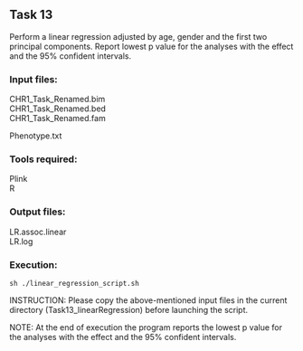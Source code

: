 ## Task 13  

Perform a linear regression adjusted by age, gender and the first two principal components. Report lowest p value for the analyses with the effect and the 95% confident intervals.  


### Input files:  
CHR1_Task_Renamed.bim  
CHR1_Task_Renamed.bed  
CHR1_Task_Renamed.fam  

Phenotype.txt  

### Tools required:  
Plink  
R  

### Output files:  
LR.assoc.linear  
LR.log  

### Execution:  
`sh ./linear_regression_script.sh`  

INSTRUCTION: Please copy the above-mentioned input files in the current directory (Task13_linearRegression) before launching the script.  

NOTE: At the end of execution the program reports the lowest p value for the analyses with the effect and the 95% confident intervals.  
